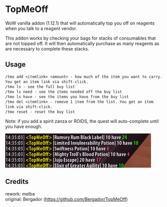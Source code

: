 # TopMeOff

WoW vanilla addon (1.12.1) that will automatically top you off on reagents when you talk to a reagent vendor.

This addon works by checking your bags for stacks of consumables that are not topped off. It will then automatically purchase as many reagents as are necessary to complete these stacks.

## Usage

```
/tmo add <itemlink> <amount> - how much of the item you want to carry. You get an item link via shift-click.
/tmo ls - see the full buy list
/tmo ls need - see the items needed off the buy list
/tmo ls have - see the items you have from the buy list
/tmo del <itemlink> - remove 1 item from the list. You get an item link via shift-click.
/tmo reset - reset the buy list
```

Note: if you add a spirit zanza or ROIDS, the quest will auto-complete until you have enough.

![screenshot](ss.png?raw=true "screenshot")

## Credits

rework: melba\
original: Bergador (https://github.com/Bergador/TopMeOff)
